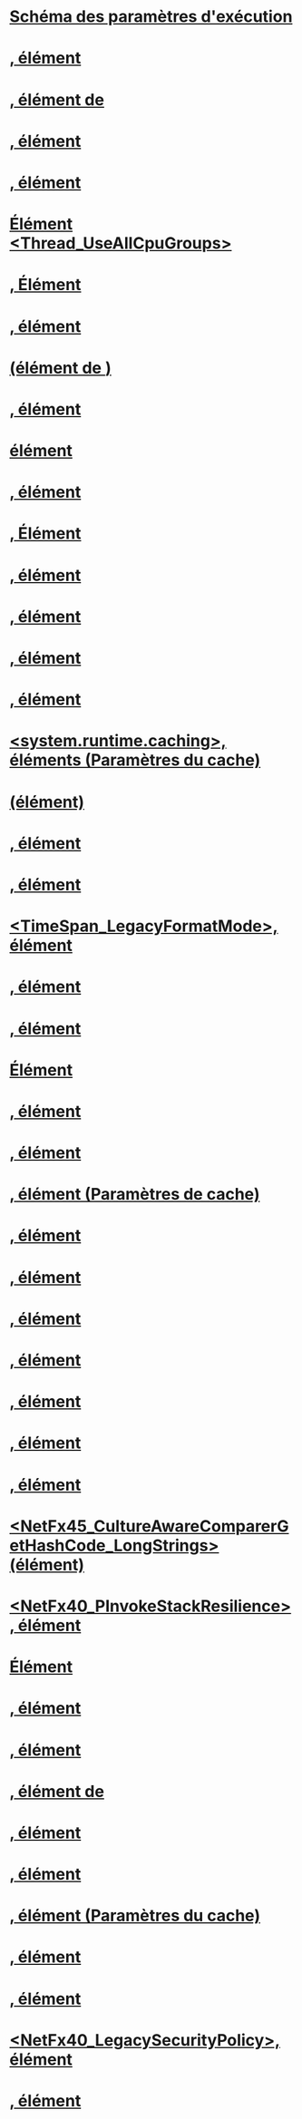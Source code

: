 # [Schéma des paramètres d'exécution](index.md)
# [<alwaysFlowImpersonationPolicy>, élément](alwaysflowimpersonationpolicy-element.md)
# [<clear>, élément de <namedCaches>](clear-element-for-namedcaches.md)
# [<legacyCorruptedStateExceptionsPolicy>, élément](legacycorruptedstateexceptionspolicy-element.md)
# [<codeBase>, élément](codebase-element.md)
# [Élément <Thread_UseAllCpuGroups>](thread-useallcpugroups-element.md)
# [<ThrowUnobservedTaskExceptions>, Élément](throwunobservedtaskexceptions-element.md)
# [<assemblyIdentity>, élément](assemblyidentity-element-for-runtime.md)
# [<add> (élément de <namedCaches>)](add-element-for-namedcaches.md)
# [<appDomainManagerAssembly>, élément](appdomainmanagerassembly-element.md)
# [<enforceFIPSPolicy> élément](enforcefipspolicy-element.md)
# [<GCCpuGroup>, élément](gccpugroup-element.md)
# [<UseRandomizedStringHashAlgorithm>, Élément](userandomizedstringhashalgorithm-element.md)
# [<disableCachingBindingFailures>, élément](disablecachingbindingfailures-element.md)
# [<appDomainManagerType>, élément](appdomainmanagertype-element.md)
# [<qualifyAssembly>, élément](qualifyassembly-element.md)
# [<PreferComInsteadOfManagedRemoting>, élément](prefercominsteadofmanagedremoting-element.md)
# [<system.runtime.caching>, éléments (Paramètres du cache)](system-runtime-caching-element-cache-settings.md)
# [<assemblyBinding> (élément)](assemblybinding-element-for-runtime.md)
# [<forcePerformanceCounterUniqueSharedMemoryReads>, élément](forceperformancecounteruniquesharedmemoryreads-element.md)
# [<gcServer>, élément](gcserver-element.md)
# [<TimeSpan_LegacyFormatMode>, élément](timespan-legacyformatmode-element.md)
# [<relativeBindForResources>, élément](relativebindforresources-element.md)
# [<generatePublisherEvidence>, élément](generatepublisherevidence-element.md)
# [Élément <CompatSortNLSVersion>](compatsortnlsversion-element.md)
# [<bypassTrustedAppStrongNames>, élément](bypasstrustedappstrongnames-element.md)
# [<legacyImpersonationPolicy>, élément](legacyimpersonationpolicy-element.md)
# [<namedCaches>, élément (Paramètres de cache)](namedcaches-element-cache-settings.md)
# [<bindingRedirect>, élément](bindingredirect-element.md)
# [<supportPortability>, élément](supportportability-element.md)
# [<developmentMode>, élément](developmentmode-element.md)
# [<gcAllowVeryLargeObjects>, élément](gcallowverylargeobjects-element.md)
# [<disableFusionUpdatesFromADManager>, élément](disablefusionupdatesfromadmanager-element.md)
# [<gcConcurrent>, élément](gcconcurrent-element.md)
# [<publisherPolicy>, élément](publisherpolicy-element.md)
# [<NetFx45_CultureAwareComparerGetHashCode_LongStrings> (élément)](netfx45-cultureawarecomparergethashcode-longstrings-element.md)
# [<NetFx40_PInvokeStackResilience>, élément](netfx40-pinvokestackresilience-element.md)
# [Élément <disableCommitThreadStack>](disablecommitthreadstack-element.md)
# [<shadowCopyVerifyByTimestamp>, élément](shadowcopyverifybytimestamp-element.md)
# [<etwEnable>, élément](etwenable-element.md)
# [<remove>, élément de <namedCaches>](remove-element-for-namedcaches.md)
# [<runtime>, élément](runtime-element.md)
# [<UseSmallInternalThreadStacks>, élément](usesmallinternalthreadstacks-element.md)
# [<memoryCache>, élément (Paramètres du cache)](memorycache-element-cache-settings.md)
# [<dependentAssembly>, élément](dependentassembly-element.md)
# [<probing>, élément](probing-element.md)
# [<NetFx40_LegacySecurityPolicy>, élément](netfx40-legacysecuritypolicy-element.md)
# [<appDomainResourceMonitoring>, élément](appdomainresourcemonitoring-element.md)
# [<loadFromRemoteSources>](loadfromremotesources-element.md)
